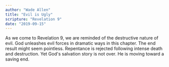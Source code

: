 ```yaml
---
author: "Wade Allen"
title: "Evil is Ugly"
scripture: "Revelation 9"
date: "2019-09-15"
---
```


As we come to Revelation 9, we are reminded of the destructive nature of evil. God unleashes evil forces in dramatic ways in this chapter. The end result might seem pointless. Repentance is rejected following intense death and destruction. Yet God's salvation story is not over. He is moving toward a saving end.
